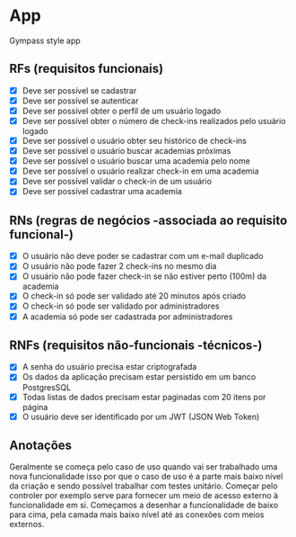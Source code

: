 # App

Gympass style app

## RFs (requisitos funcionais)

- [x] Deve ser possível se cadastrar
- [x] Deve ser possível se autenticar
- [x] Deve ser possível obter o perfil de um usuário logado
- [x] Deve ser possível obter o número de check-ins realizados pelo usuário logado
- [x] Deve ser possível o usuário obter seu histórico de check-ins
- [x] Deve ser possível o usuário buscar academias próximas
- [x] Deve ser possível o usuário buscar uma academia pelo nome
- [x] Deve ser possível o usuário realizar check-in em uma academia
- [x] Deve ser possível validar o check-in de um usuário
- [x] Deve ser possível cadastrar uma academia

## RNs (regras de negócios -associada ao requisito funcional-)

- [x] O usuário não deve poder se cadastrar com um e-mail duplicado
- [x] O usuário não pode fazer 2 check-ins no mesmo dia
- [x] O usuário não pode fazer check-in se não estiver perto (100m) da academia
- [x] O check-in só pode ser validado até 20 minutos após criado
- [x] O check-in só pode ser validado por administradores
- [x] A academia só pode ser cadastrada por administradores

## RNFs (requisitos não-funcionais -técnicos-)

- [x] A senha do usuário precisa estar criptografada
- [x] Os dados da aplicação precisam estar persistido em um banco PostgresSQL
- [x] Todas listas de dados precisam estar paginadas com 20 itens por página
- [x] O usuário deve ser identificado por um JWT (JSON Web Token)

## Anotações

Geralmente se começa pelo caso de uso quando vai ser trabalhado uma nova funcionalidade
isso por que o caso de uso é a parte mais baixo nível da criação e sendo possível trabalhar
com testes unitário. Começar pelo controler por exemplo serve para fornecer um meio de acesso
externo à funcionalidade em si.
Começamos a desenhar a funcionalidade de baixo para cima, pela camada mais baixo nível
até as conexões com meios externos.
